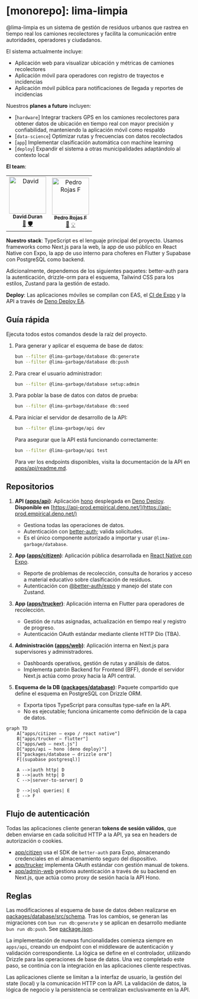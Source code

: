 # [monorepo]: lima-limpia

@lima-limpia es un sistema de gestión de residuos urbanos que rastrea en tiempo
real los camiones recolectores y facilita la comunicación entre autoridades,
operadores y ciudadanos.

El sistema actualmente incluye:

- Aplicación web para visualizar ubicación y métricas de camiones recolectores
- Aplicación móvil para operadores con registro de trayectos e incidencias
- Aplicación móvil pública para notificaciones de llegada y reportes de
  incidencias

Nuestros **planes a futuro** incluyen:

- [`hardware`] Integrar trackers GPS en los camiones recolectores para obtener
  datos de ubicación en tiempo real con mayor precisión y confiabilidad,
  manteniendo la aplicación móvil como respaldo
- [`data-science`] Optimizar rutas y frecuencias con datos recolectados
- [`app`] Implementar clasificación automática con machine learning
- [`deploy`] Expandir el sistema a otras municipalidades adaptándolo al contexto
  local

**El team**:

<!-- ALL-CONTRIBUTORS-LIST:START - Do not remove or modify this section -->
<!-- prettier-ignore-start -->
<!-- markdownlint-disable -->
<table>
  <tbody>
    <tr>
      <td align="center">
        <a href="http://totallynotdavid.github.io">
          <img src="https://avatars.githubusercontent.com/u/20960328?v=4?s=100" width="100px;" alt="David"/><br />
          <sub><b>David Duran</b></sub>
        </a><br />
        <a href="#maintenance-totallynotdavid" title="Maintenance">🚧</a>
        <a href="#security-totallynotdavid" title="Security">🛡️</a>
      </td>
      <td align="center">
        <a href="https://github.com/PedroRojasF">
          <img src="https://avatars.githubusercontent.com/u/48870694?v=4?s=100" width="100px;" alt="Pedro Rojas F"/><br />
          <sub><b>Pedro Rojas F</b></sub>
        </a><br />
        <a href="#maintenance-totallynotdavid" title="Maintenance">🚧</a>
        <a href="#ideas-PedroRojasF" title="Ideas">💡</a>
      </td>
    </tr>
  </tbody>
</table>

<!-- markdownlint-restore -->
<!-- prettier-ignore-end -->
<!-- ALL-CONTRIBUTORS-LIST:END -->

**Nuestro stack**: TypeScript es el lenguaje principal del proyecto. Usamos
frameworks como Next.js para la web, la app de uso público en React Native con
Expo, la app de uso interno para choferes en Flutter y Supabase con PostgreSQL
como backend.

Adicionalmente, dependemos de los siguientes paquetes: better-auth para la
autenticación, drizzle-orm para el esquema, Tailwind CSS para los estilos,
Zustand para la gestión de estado.

**Deploy**: Las aplicaciones móviles se compilan con EAS, el
[CI de Expo](https://docs.expo.dev/build/building-on-ci/) y la API a través de
[Deno Deploy EA](https://docs.deno.com/deploy/early-access/).

## Guía rápida

Ejecuta todos estos comandos desde la raíz del proyecto.

1. Para generar y aplicar el esquema de base de datos:

   ```bash
   bun --filter @lima-garbage/database db:generate
   bun --filter @lima-garbage/database db:push
   ```

2. Para crear el usuario administrador:

   ```bash
   bun --filter @lima-garbage/database setup:admin
   ```

3. Para poblar la base de datos con datos de prueba:

   ```bash
   bun --filter @lima-garbage/database db:seed
   ```

4. Para iniciar el servidor de desarrollo de la API:

   ```bash
   bun --filter @lima-garbage/api dev
   ```

   Para asegurar que la API está funcionando correctamente:

   ```bash
   bun --filter @lima-garbage/api test
   ```

   Para ver los endpoints disponibles, visita la documentación de la API en
   [apps/api/readme.md](apps/api/readme.md).

## Repositorios

1. **API ([apps/api](apps/api))**: Aplicación
   [hono](https://hono.dev/docs/getting-started/deno) desplegada en
   [Deno Deploy](https://console.deno.com/empirical). **Disponible en**
   [https://api-prod.empirical.deno.net/](https://api-prod.empirical.deno.net/)
   - Gestiona todas las operaciones de datos.
   - Autenticación con
     [better-auth](https://www.better-auth.com/docs/concepts/database); valida
     solicitudes.
   - Es el único componente autorizado a importar y usar
     `@lima-garbage/database`.

2. **App ([apps/citizen](apps/citizen))**: Aplicación pública desarrollada en
   [React Native con Expo](https://docs.expo.dev/develop/development-builds/introduction/).
   - Reporte de problemas de recolección, consulta de horarios y acceso a
     material educativo sobre clasificación de residuos.
   - Autenticación con
     [@better-auth/expo](https://www.npmjs.com/package/@better-auth/expo) y
     manejo del state con Zustand.

3. **App ([apps/trucker](apps/trucker))**: Aplicación interna en Flutter para
   operadores de recolección.
   - Gestión de rutas asignadas, actualización en tiempo real y registro de
     progreso.
   - Autenticación OAuth estándar mediante cliente HTTP Dio (TBA).

4. **Administración ([apps/web](apps/web))**: Aplicación interna en Next.js para
   supervisores y administradores.
   - Dashboards operativos, gestión de rutas y análisis de datos.
   - Implementa patrón Backend for Frontend (BFF), donde el servidor Next.js
     actúa como proxy hacia la API central.

5. **Esquema de la DB ([packages/database](packages/database))**: Paquete
   compartido que define el esquema en PostgreSQL con Drizzle ORM.
   - Exporta tipos TypeScript para consultas type-safe en la API.
   - No es ejecutable; funciona únicamente como definición de la capa de datos.

```mermaid
graph TD
    A["apps/citizen – expo / react native"]
    B["apps/trucker – flutter"]
    C["apps/web – next.js"]
    D["apps/api – hono (deno deploy)"]
    E["packages/database – drizzle orm"]
    F[(supabase postgresql)]

    A -->|auth http| D
    B -->|auth http| D
    C -->|server-to-server| D

    D -->|sql queries| E
    E --> F
```

## Flujo de autenticación

Todas las aplicaciones cliente generan **tokens de sesión válidos**, que deben
enviarse en cada solicitud HTTP a la API, ya sea en headers de autorización o
cookies.

- [app/citizen](app/citizen) usa el SDK de `better-auth` para Expo, almacenando
  credenciales en el almacenamiento seguro del dispositivo.
- [app/trucker](app/trucker) implementa OAuth estándar con gestión manual de
  tokens.
- [app/admin-web](app/admin-web) gestiona autenticación a través de su backend
  en Next.js, que actúa como proxy de sesión hacia la API Hono.

## Reglas

Las modificaciones al esquema de base de datos deben realizarse en
[packages/database/src/schema](packages/database/src/schema/). Tras los cambios,
se generan las migraciones con `bun run db:generate` y se aplican en desarrollo
mediante `bun run db:push`. See
[package.json](packages/database/package.json?plain=1#L9).

La implementación de nuevas funcionalidades comienza siempre en `apps/api`,
creando un endpoint con el middleware de autenticación y validación
correspondiente. La lógica se define en el controlador, utilizando Drizzle para
las operaciones de base de datos. Una vez completado este paso, se continúa con
la integración en las aplicaciones cliente respectivas.

Las aplicaciones cliente se limitan a la interfaz de usuario, la gestión del
state (local) y la comunicación HTTP con la API. La validación de datos, la
lógica de negocio y la persistencia se centralizan exclusivamente en la API.
